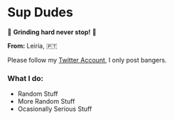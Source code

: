 # Sup Dudes

:muscle: **Grinding hard never stop!** :muscle:

**From:** Leiria, :portugal:

Please follow my [Twitter Account](https://twitter.com/santuuus_), I only post bangers.

### What I do:
- Random Stuff
- More Random Stuff
- Ocasionally Serious Stuff
